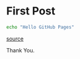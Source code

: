# First Post

```bash
echo "Hello GitHub Pages"
```
[source](https://chadbaldwin.net/2021/03/14/how-to-build-a-sql-blog.html)

Thank You.
